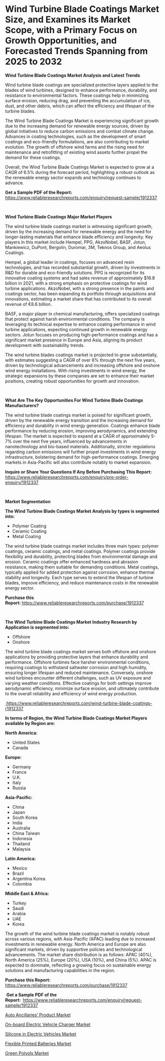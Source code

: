 <p><h1>Wind Turbine Blade Coatings Market Size, and Examines its Market Scope, with a Primary Focus on Growth Opportunities, and Forecasted Trends Spanning from 2025 to 2032</h1></p><p><strong>Wind Turbine Blade Coatings Market Analysis and Latest Trends</strong></p>
<p><p>Wind turbine blade coatings are specialized protective layers applied to the blades of wind turbines, designed to enhance performance, durability, and resistance to environmental factors. These coatings help in minimizing surface erosion, reducing drag, and preventing the accumulation of ice, dust, and other debris, which can affect the efficiency and lifespan of the turbine blades.</p><p>The Wind Turbine Blade Coatings Market is experiencing significant growth due to the increasing demand for renewable energy sources, driven by global initiatives to reduce carbon emissions and combat climate change. Advances in coating technologies, such as the development of smart coatings and eco-friendly formulations, are also contributing to market evolution. The growth of offshore wind farms and the rising need for maintenance and retrofitting of existing wind assets further propel the demand for these coatings. </p><p>Overall, the Wind Turbine Blade Coatings Market is expected to grow at a CAGR of 6.5% during the forecast period, highlighting a robust outlook as the renewable energy sector expands and technology continues to advance.</p></p>
<p><strong>Get a Sample PDF of the Report:&nbsp;</strong> <a href="https://www.reliableresearchreports.com/enquiry/request-sample/1912337?utm_campaign=2271&utm_medium=2&utm_source=Github&utm_content=ia&utm_term=30012025&utm_id=wind-turbine-blade-coatings">https://www.reliableresearchreports.com/enquiry/request-sample/1912337</a></p>
<p>&nbsp;</p>
<p><strong>Wind Turbine Blade Coatings Major Market Players</strong></p>
<p><p>The wind turbine blade coatings market is witnessing significant growth, driven by the increasing demand for renewable energy and the need for longer-lasting materials that enhance blade efficiency and longevity. Key players in this market include Hempel, PPG, AkzoNobel, BASF, Jotun, Mankiewicz, DuPont, Bergolin, Duromar, 3M, Teknos Group, and Aeolus Coatings.</p><p>Hempel, a global leader in coatings, focuses on advanced resin technologies, and has recorded substantial growth, driven by investments in R&D for durable and eco-friendly solutions. PPG is recognized for its innovative coating systems and had sales revenue of approximately $16.8 billion in 2021, with a strong emphasis on protective coatings for wind turbine applications. AkzoNobel, with a strong presence in the paints and coatings sector, has been expanding its portfolio through acquisitions and innovations, estimating a market share that has contributed to its overall revenue of €8.6 billion.</p><p>BASF, a major player in chemical manufacturing, offers specialized coatings that protect against harsh environmental conditions. The company is leveraging its technical expertise to enhance coating performance in wind turbine applications, expecting continued growth in renewable energy sectors. Jotun focuses on producing high-performance coatings and has a significant market presence in Europe and Asia, aligning its product development with sustainability trends.</p><p>The wind turbine blades coatings market is projected to grow substantially, with estimates suggesting a CAGR of over 8% through the next five years, driven by technological advancements and increasing offshore and onshore wind energy installations. With rising investments in wind energy, the strategic expansions by these companies are set to enhance their market positions, creating robust opportunities for growth and innovation.</p></p>
<p>&nbsp;</p>
<p><strong>What Are The Key Opportunities For Wind Turbine Blade Coatings Manufacturers?</strong></p>
<p><p>The wind turbine blade coatings market is poised for significant growth, driven by the renewable energy transition and the increasing demand for efficiency and durability in wind energy generation. Coatings enhance blade performance by reducing erosion, improving aerodynamics, and extending lifespan. The market is expected to expand at a CAGR of approximately 5-7% over the next five years, influenced by advancements in nanotechnology and bio-based materials. Additionally, stricter regulations regarding carbon emissions will further propel investments in wind energy infrastructure, bolstering demand for high-performance coatings. Emerging markets in Asia-Pacific will also contribute notably to market expansion.</p></p>
<p><strong>Inquire or Share Your Questions If Any Before Purchasing This Report:</strong> <a href="https://www.reliableresearchreports.com/enquiry/pre-order-enquiry/1912337?utm_campaign=2271&utm_medium=2&utm_source=Github&utm_content=ia&utm_term=30012025&utm_id=wind-turbine-blade-coatings">https://www.reliableresearchreports.com/enquiry/pre-order-enquiry/1912337</a></p>
<p>&nbsp;</p>
<p><strong>Market Segmentation</strong></p>
<p><strong>The Wind Turbine Blade Coatings Market Analysis by types is segmented into:</strong></p>
<p><ul><li>Polymer Coating</li><li>Ceramic Coating</li><li>Metal Coating</li></ul></p>
<p><p>The wind turbine blade coatings market includes three main types: polymer coatings, ceramic coatings, and metal coatings. Polymer coatings provide flexibility and durability, protecting blades from environmental damage and erosion. Ceramic coatings offer enhanced hardness and abrasion resistance, making them suitable for demanding conditions. Metal coatings, typically applied for added protection against corrosion, enhance thermal stability and longevity. Each type serves to extend the lifespan of turbine blades, improve efficiency, and reduce maintenance costs in the renewable energy sector.</p></p>
<p><strong>Purchase this Report:&nbsp;</strong><a href="https://www.reliableresearchreports.com/purchase/1912337?utm_campaign=2271&utm_medium=2&utm_source=Github&utm_content=ia&utm_term=30012025&utm_id=wind-turbine-blade-coatings">https://www.reliableresearchreports.com/purchase/1912337</a></p>
<p>&nbsp;</p>
<p><strong>The Wind Turbine Blade Coatings Market Industry Research by Application is segmented into:</strong></p>
<p><ul><li>Offshore</li><li>Onshore</li></ul></p>
<p><p>The wind turbine blade coatings market serves both offshore and onshore applications by providing protective layers that enhance durability and performance. Offshore turbines face harsher environmental conditions, requiring coatings to withstand saltwater corrosion and high humidity, ensuring longer lifespan and reduced maintenance. Conversely, onshore wind turbines encounter different challenges, such as UV exposure and varying weather conditions. Effective coatings for both settings improve aerodynamic efficiency, minimize surface erosion, and ultimately contribute to the overall reliability and efficiency of wind energy production.</p></p>
<p><a href="https://www.reliableresearchreports.com/wind-turbine-blade-coatings-r1912337?utm_campaign=2271&utm_medium=2&utm_source=Github&utm_content=ia&utm_term=30012025&utm_id=wind-turbine-blade-coatings">&nbsp;https://www.reliableresearchreports.com/wind-turbine-blade-coatings-r1912337</a></p>
<p><strong>In terms of Region, the Wind Turbine Blade Coatings Market Players available by Region are:</strong></p>
<p>
    <p> <strong> North America: </strong>
        <ul>
            <li>United States</li>
            <li>Canada</li>
        </ul>
        </p> 
    <p> <strong> Europe: </strong>
        <ul>
            <li>Germany</li>
            <li>France</li>
            <li>U.K.</li>
            <li>Italy</li>
            <li>Russia</li>
        </ul>
        </p> 
    <p> <strong> Asia-Pacific: </strong>
        <ul>
            <li>China</li>
            <li>Japan</li>
            <li>South Korea</li>
            <li>India</li>
            <li>Australia</li>
            <li>China Taiwan</li>
            <li>Indonesia</li>
            <li>Thailand</li>
            <li>Malaysia</li>
        </ul>
        </p> 
    <p> <strong> Latin America: </strong>
        <ul>
            <li>Mexico</li>
            <li>Brazil</li>
            <li>Argentina Korea</li>
            <li>Colombia</li>
        </ul>
        </p> 
    <p> <strong> Middle East & Africa: </strong>
        <ul>
            <li>Turkey</li>
            <li>Saudi</li>
            <li>Arabia</li>
            <li>UAE</li>
            <li>Korea</li>
        </ul>
    </p>
    </p>
<p><p>The growth of the wind turbine blade coatings market is notably robust across various regions, with Asia-Pacific (APAC) leading due to increased investments in renewable energy. North America and Europe are also significant markets, driven by supportive policies and technological advancements. The market share distribution is as follows: APAC (40%), North America (25%), Europe (20%), USA (10%), and China (5%). APAC is expected to dominate, reflecting a growing focus on sustainable energy solutions and manufacturing capabilities in the region.</p></p>
<p><strong>Purchase this Report: </strong><a href="https://www.reliableresearchreports.com/purchase/1912337?utm_campaign=2271&utm_medium=2&utm_source=Github&utm_content=ia&utm_term=30012025&utm_id=wind-turbine-blade-coatings">https://www.reliableresearchreports.com/purchase/1912337</a></p>
<p>&nbsp;<strong>Get a Sample PDF of the Report:&nbsp;&nbsp;</strong><a href="https://www.reliableresearchreports.com/enquiry/request-sample/1912337?utm_campaign=2271&utm_medium=2&utm_source=Github&utm_content=ia&utm_term=30012025&utm_id=wind-turbine-blade-coatings">https://www.reliableresearchreports.com/enquiry/request-sample/1912337</a></p>
<p><strong></strong></p>
<p><p><a href="https://www.linkedin.com/pulse/factors-driving-growth-auto-ancillaries-product-market-czsje?utm_campaign=2271&utm_medium=2&utm_source=Github&utm_content=ia&utm_term=30012025&utm_id=wind-turbine-blade-coatings">Auto Ancillaries’ Product Market</a></p><p><a href="https://www.linkedin.com/pulse/key-drivers-on-board-electric-vehicle-charger-market-how-2aixf?utm_campaign=2271&utm_medium=2&utm_source=Github&utm_content=ia&utm_term=30012025&utm_id=wind-turbine-blade-coatings">On-board Electric Vehicle Charger Market</a></p><p><a href="https://github.com/mezokathleen834/Market-Research-Report-List-1/blob/main/silicone-in-electric-vehicles-market.md?utm_campaign=2271&utm_medium=2&utm_source=Github&utm_content=ia&utm_term=30012025&utm_id=wind-turbine-blade-coatings">Silicone in Electric Vehicles Market</a></p><p><a href="https://www.linkedin.com/pulse/flexible-printed-batteries-market-analysis-deployment-ghdyf?utm_campaign=2271&utm_medium=2&utm_source=Github&utm_content=ia&utm_term=30012025&utm_id=wind-turbine-blade-coatings">Flexible Printed Batteries Market</a></p><p><a href="https://github.com/soufframalvina2001/Market-Research-Report-List-1/blob/main/green-polyols-market.md?utm_campaign=2271&utm_medium=2&utm_source=Github&utm_content=ia&utm_term=30012025&utm_id=wind-turbine-blade-coatings">Green Polyols Market</a></p></p>